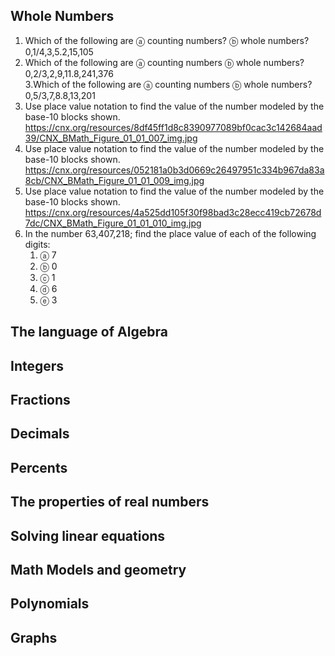 ## Whole Numbers
1. Which of the following are ⓐ counting numbers? ⓑ whole numbers?<br>
0,1/4,3,5.2,15,105<br>
2. Which of the following are ⓐ counting numbers ⓑ whole numbers?<br>
0,2/3,2,9,11.8,241,376<br>
3.Which of the following are ⓐ counting numbers ⓑ whole numbers?<br>
0,5/3,7,8.8,13,201<br>
4. Use place value notation to find the value of the number modeled by the base-10 blocks shown.<br>
https://cnx.org/resources/8df45ff1d8c8390977089bf0cac3c142684aad39/CNX_BMath_Figure_01_01_007_img.jpg
5. Use place value notation to find the value of the number modeled by the base-10 blocks shown.<br>
https://cnx.org/resources/052181a0b3d0669c26497951c334b967da83a8cb/CNX_BMath_Figure_01_01_009_img.jpg
6. Use place value notation to find the value of the number modeled by the base-10 blocks shown.<br>
https://cnx.org/resources/4a525dd105f30f98bad3c28ecc419cb72678d7dc/CNX_BMath_Figure_01_01_010_img.jpg
7. In the number 63,407,218; find the place value of each of the following digits:<br>
    1. ⓐ 7
    1. ⓑ 0
    1. ⓒ 1
    1. ⓓ 6
    1. ⓔ 3
## The language of Algebra

## Integers

## Fractions

## Decimals

## Percents

## The properties of real numbers

## Solving linear equations

## Math Models and geometry

## Polynomials

## Graphs
